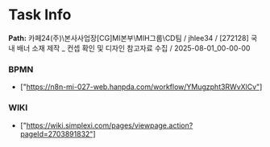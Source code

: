 # Task Info

**Path:** 카페24(주)\본사사업장\[CG]MI본부\MIH그룹\CD팀 / jhlee34 / [272128] 국내 배너 소재 제작 _ 컨셉 확인 및 디자인 참고자료 수집 / 2025-08-01_00-00-00

### BPMN
- ["https://n8n-mi-027-web.hanpda.com/workflow/YMugzpht3RWvXlCv"]

### WIKI
- ["https://wiki.simplexi.com/pages/viewpage.action?pageId=2703891832"]

